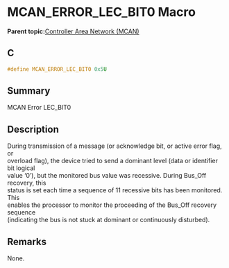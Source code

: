 # MCAN\_ERROR\_LEC\_BIT0 Macro

**Parent topic:**[Controller Area Network \(MCAN\)](GUID-C9F1E50C-1EF0-4941-A9CB-89808C7C54AF.md)

## C

```c
#define MCAN_ERROR_LEC_BIT0 0x5U

```

## Summary

MCAN Error LEC\_BIT0

## Description

During transmission of a message \(or acknowledge bit, or active error flag, or<br />overload flag\), the device tried to send a dominant level \(data or identifier bit logical<br />value ‘0’\), but the monitored bus value was recessive. During Bus\_Off recovery, this<br />status is set each time a sequence of 11 recessive bits has been monitored. This<br />enables the processor to monitor the proceeding of the Bus\_Off recovery sequence<br />\(indicating the bus is not stuck at dominant or continuously disturbed\).

## Remarks

None.

